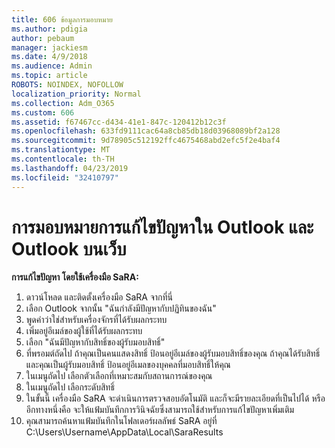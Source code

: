 ```yaml
---
title: 606 ข้อมูลการมอบหมาย
ms.author: pdigia
author: pebaum
manager: jackiesm
ms.date: 4/9/2018
ms.audience: Admin
ms.topic: article
ROBOTS: NOINDEX, NOFOLLOW
localization_priority: Normal
ms.collection: Adm_O365
ms.custom: 606
ms.assetid: f67467cc-d434-41e1-847c-120412b12c3f
ms.openlocfilehash: 633fd9111cac64a8cb85db18d03968089bf2a128
ms.sourcegitcommit: 9d78905c512192ffc4675468abd2efc5f2e4baf4
ms.translationtype: MT
ms.contentlocale: th-TH
ms.lasthandoff: 04/23/2019
ms.locfileid: "32410797"
---
```

# <a name="troubleshooting-delegation-in-outlook-and-outlook-on-the-web"></a>การมอบหมายการแก้ไขปัญหาใน Outlook และ Outlook บนเว็บ

**การแก้ไขปัญหา โดยใช้เครื่องมือ SaRA:**

1. ดาวน์โหลด และติดตั้งเครื่องมือ SaRA จากที่นี่
1. เลือก Outlook จากนั้น "ฉันกำลังมีปัญหากับปฏิทินของฉัน"
1. พูดคำว่าใช่สำหรับเครื่องจักรที่ได้รับผลกระทบ
1. เพิ่มอยู่อีเมล์ของผู้ใช้ที่ได้รับผลกระทบ
1. เลือก "ฉันมีปัญหากับสิทธิ์ของผู้รับมอบสิทธิ์"
1. ที่พรอมต์ถัดไป ถ้าคุณเป็นคนแสดงสิทธิ์ ป้อนอยู่อีเมล์ของผู้รับมอบสิทธิ์ของคุณ ถ้าคุณได้รับสิทธิ์ และคุณเป็นผู้รับมอบสิทธิ์ ป้อนอยู่อีเมลของบุคคลที่มอบสิทธิ์ให้คุณ
1. ในเมนูถัดไป เลือกตัวเลือกที่เหมาะสมกับสถานการณ์ของคุณ 
1. ในเมนูถัดไป เลือกระดับสิทธิ์
1. ในขั้นนี้ เครื่องมือ SaRA จะดำเนินการตรวจสอบอัตโนมัติ และก็จะมีรายละเอียดที่เป็นไปได้ หรืออีกทางหนึ่งคือ จะให้แฟ้มบันทึกการวินิจฉัยซึ่งสามารถใช้สำหรับการแก้ไขปัญหาเพิ่มเติม
1. คุณสามารถค้นหาแฟ้มบันทึกในโฟลเดอร์ผลลัพธ์ SaRA อยู่ที่ C:\Users\Username\AppData\Local\SaraResults